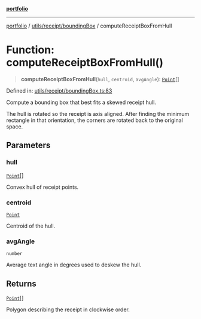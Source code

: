 [**portfolio**](../../../../README.md)

***

[portfolio](../../../../modules.md) / [utils/receipt/boundingBox](../README.md) / computeReceiptBoxFromHull

# Function: computeReceiptBoxFromHull()

> **computeReceiptBoxFromHull**(`hull`, `centroid`, `avgAngle`): [`Point`](../../../../types/api/interfaces/Point.md)[]

Defined in: [utils/receipt/boundingBox.ts:83](https://github.com/tnorlund/Portfolio/blob/204edeefeec02f4730ae1bd0c2e88dcff756faf5/portfolio/utils/receipt/boundingBox.ts#L83)

Compute a bounding box that best fits a skewed receipt hull.

The hull is rotated so the receipt is axis aligned. After finding the
minimum rectangle in that orientation, the corners are rotated back to
the original space.

## Parameters

### hull

[`Point`](../../../../types/api/interfaces/Point.md)[]

Convex hull of receipt points.

### centroid

[`Point`](../../../../types/api/interfaces/Point.md)

Centroid of the hull.

### avgAngle

`number`

Average text angle in degrees used to deskew the hull.

## Returns

[`Point`](../../../../types/api/interfaces/Point.md)[]

Polygon describing the receipt in clockwise order.
